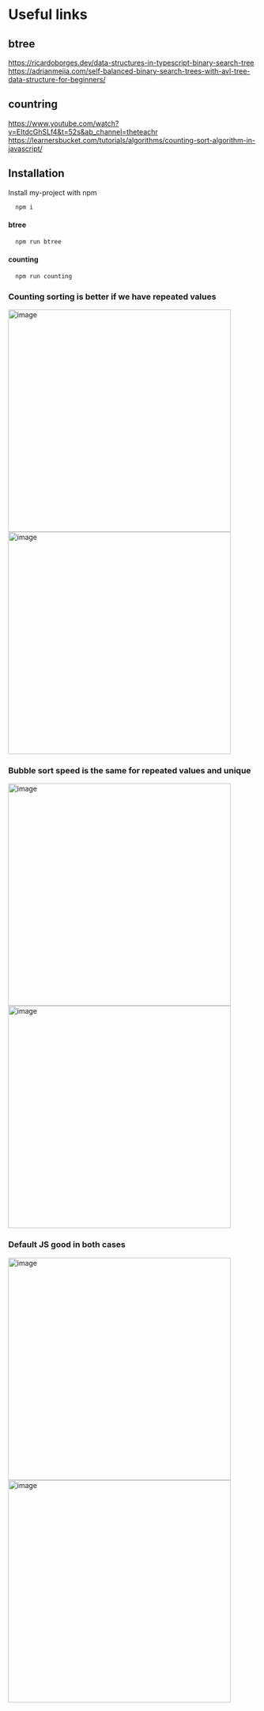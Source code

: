 # Useful links
## btree
https://ricardoborges.dev/data-structures-in-typescript-binary-search-tree
https://adrianmejia.com/self-balanced-binary-search-trees-with-avl-tree-data-structure-for-beginners/

## countring
https://www.youtube.com/watch?v=EItdcGhSLf4&t=52s&ab_channel=theteachr
https://learnersbucket.com/tutorials/algorithms/counting-sort-algorithm-in-javascript/


## Installation

Install my-project with npm

```bash
  npm i
```

#### btree
```bash
  npm run btree
```

#### counting
```bash
  npm run counting
```



### Counting sorting is better if we have repeated values

<img width="450" alt="image" src="https://github.com/danylboiko95/btree-counting-sort/assets/44903844/1c489840-3987-4531-a08d-93793a25f809">
<img width="450" alt="image" src="https://github.com/danylboiko95/btree-counting-sort/assets/44903844/12f04897-e573-46cb-a8b4-b770168d6426">

### Bubble sort speed is the same for repeated values and unique

<img width="450" alt="image" src="https://github.com/danylboiko95/btree-counting-sort/assets/44903844/51a77393-ac11-4db5-a77a-b4f19d20bfed">
<img width="450" alt="image" src="https://github.com/danylboiko95/btree-counting-sort/assets/44903844/a6e28ff1-3dad-429e-9835-2fd9eb55eb7a">

### Default JS good in both cases

<img width="450" alt="image" src="https://github.com/danylboiko95/btree-counting-sort/assets/44903844/7f6e4cc4-117c-46f4-afd9-181a813774cd">
<img width="450" alt="image" src="https://github.com/danylboiko95/btree-counting-sort/assets/44903844/b59cdbc0-8ba3-4e08-be73-a34e671251eb">
